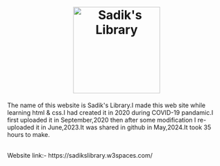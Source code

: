 <h1 align="center">
    <br>
    <img width="200" src="https://drive.google.com/file/d/15aadwEfwnURB83W8BQKofR7YJPbIEGRW/view?usp=drive_link" alt="Sadik's Library">
    <br>
</h1>
<p>The name of this website is Sadik's Library.I made this web site while learning html &amp; css.I had created it in 2020 during COVID-19 pandamic.I first uploaded it in September,2020 then after some modification I re-uploaded it in June,2023.It was shared in github in May,2024.It took 35 hours to make.</p> <br>
Website link:- https://sadikslibrary.w3spaces.com/
